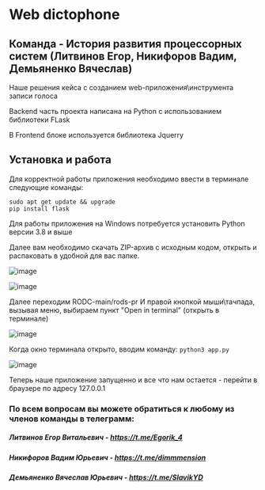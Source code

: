 # Web dictophone

## Команда - История развития процессорных систем (Литвинов Егор, Никифоров Вадим, Демьяненко Вячеслав)

Наше решения кейса с созданием web-приложения\инструмента записи голоса

Backend часть проекта написана на Python с использованием библиотеки FLask

В Frontend блоке используется библиотека Jquerry


















## Установка и работа


Для корректной работы приложения необходимо ввести в терминале следующие команды:

```
sudo apt get update && upgrade
pip install flask
```

Для работы приложения на Windows потребуется установить Python версии 3.8 и выше

Далее вам необходимо скачать ZIP-архив с исходным кодом, открыть и распаковать в удобной для вас папке.

![image](https://user-images.githubusercontent.com/47947352/207961122-c07b48a2-29fd-4233-bc12-a688bc74172a.png)

![image](https://user-images.githubusercontent.com/47947352/207961411-580ef4a0-cfb3-4f82-9d3a-c769be30e523.png)

Далее переходим RODC-main/rods-pr
И правой кнопкой мыши\тачпада, вызывая меню, выбираем пункт "Open in terminal" (открыть в терминале)

![image](https://user-images.githubusercontent.com/47947352/207962115-2c718240-d7f6-4dd9-8476-a38c6b7fd586.png)

Когда окно терминала открыто, вводим команду:
```python3 app.py```

![image](https://user-images.githubusercontent.com/47947352/207963693-81448827-5077-411d-b9d4-f51895603f80.png)


Теперь наше приложение запущенно и все что нам остается - перейти в браузере по адресу 127.0.0.1

### По всем вопросам вы можете обратиться к любому из членов команды в телеграмм:
##### Литвинов Егор Витальевич - https://t.me/Egorik_4
##### Никифоров Вадим Юрьевич - https://t.me/dimmmension
##### Демьяненко Вячеслав Юрьевич - https://t.me/SlavikYD
